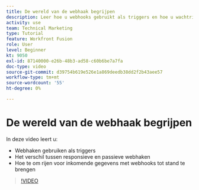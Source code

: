 ```yaml
---
title: De wereld van de webhaak begrijpen
description: Leer hoe u webhooks gebruikt als triggers en hoe u wachtrijen maakt voor binnenkomende gegevens met webhooks, allemaal in [!DNL Adobe Workfront Fusion].
activity: use
team: Technical Marketing
type: Tutorial
feature: Workfront Fusion
role: User
level: Beginner
kt: 9050
exl-id: 87140000-e26b-48b3-ad58-c60b6be7a7fa
doc-type: video
source-git-commit: d39754b619e526e1a869deedb38dd2f2b43aee57
workflow-type: tm+mt
source-wordcount: '55'
ht-degree: 0%

---
```


# De wereld van de webhaak begrijpen

In deze video leert u:

* Webhaken gebruiken als triggers
* Het verschil tussen responsieve en passieve webhaken
* Hoe te om rijen voor inkomende gegevens met webhooks tot stand te brengen

>[!VIDEO](https://video.tv.adobe.com/v/335291/?quality=12)
